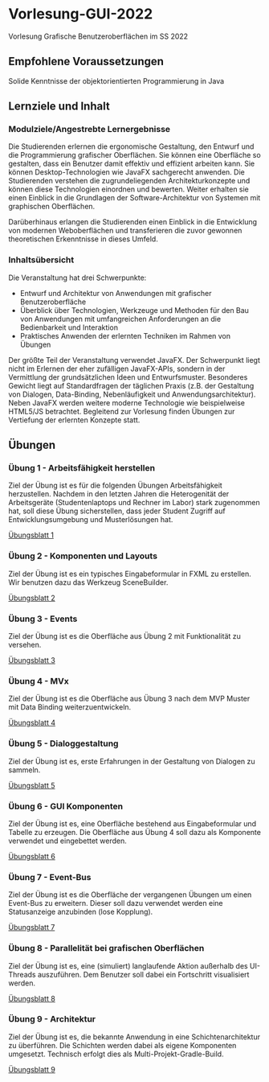 # Vorlesung-GUI-2022
Vorlesung Grafische Benutzeroberflächen im SS 2022

## Empfohlene Voraussetzungen

Solide Kenntnisse der objektorientierten Programmierung in Java

## Lernziele und Inhalt

### Modulziele/Angestrebte Lernergebnisse

Die Studierenden erlernen die ergonomische Gestaltung, den Entwurf und die Programmierung grafischer Oberflächen. Sie können eine Oberfläche so gestalten, dass ein Benutzer damit effektiv und effizient arbeiten kann. Sie können Desktop-Technologien wie JavaFX sachgerecht anwenden. Die Studierenden verstehen die zugrundeliegenden Architekturkonzepte und können diese Technologien einordnen und bewerten. Weiter erhalten sie einen Einblick in die Grundlagen der Software-Architektur von Systemen mit graphischen Oberflächen.

Darüberhinaus erlangen die Studierenden einen Einblick in die Entwicklung von modernen Weboberflächen und transferieren die zuvor gewonnen theoretischen Erkenntnisse in dieses Umfeld.

### Inhaltsübersicht

Die Veranstaltung hat drei Schwerpunkte:
* Entwurf und Architektur von Anwendungen mit grafischer Benutzeroberfläche
* Überblick über Technologien, Werkzeuge und Methoden für den Bau von Anwendungen mit umfangreichen Anforderungen an die Bedienbarkeit und Interaktion
* Praktisches Anwenden der erlernten Techniken im Rahmen von Übungen

Der größte Teil der Veranstaltung verwendet JavaFX. Der Schwerpunkt liegt nicht im Erlernen der eher zufälligen JavaFX-APIs, sondern in der Vermittlung der grundsätzlichen Ideen und Entwurfsmuster.
Besonderes Gewicht liegt auf Standardfragen der täglichen Praxis (z.B. der Gestaltung von Dialogen, Data-Binding, Nebenläufigkeit und Anwendungsarchitektur). Neben JavaFX werden weitere moderne Technologie wie beispielweise HTML5/JS betrachtet.
Begleitend zur Vorlesung finden Übungen zur Vertiefung der erlernten Konzepte statt.

## Übungen
### Übung 1 - Arbeitsfähigkeit herstellen
Ziel der Übung ist es für die folgenden Übungen Arbeitsfähigkeit herzustellen. Nachdem in den letzten Jahren die Heterogenität der Arbeitsgeräte (Studentenlaptops und Rechner im Labor) stark zugenommen hat, soll diese Übung sicherstellen, dass jeder Student Zugriff auf Entwicklungsumgebung und Musterlösungen hat.

<a href="docbase/U-01-Arbeitsfaehigkeit.pdf">Übungsblatt 1</a>

### Übung 2 - Komponenten und Layouts
Ziel der Übung ist es ein typisches Eingabeformular in FXML zu erstellen. Wir benutzen dazu das Werkzeug SceneBuilder.

<a href="docbase/U-02-Layout.pdf">Übungsblatt 2</a>

### Übung 3 - Events
Ziel der Übung ist es die Oberfläche aus Übung 2 mit Funktionalität zu versehen.

<a href="docbase/U-03-Events.pdf">Übungsblatt 3</a>

### Übung 4 - MVx
Ziel der Übung ist es die Oberfläche aus Übung 3 nach dem MVP Muster mit Data Binding weiterzuentwickeln.

<a href="docbase/U-04-MVx.pdf">Übungsblatt 4</a>

### Übung 5 - Dialoggestaltung
Ziel der Übung ist es, erste Erfahrungen in der Gestaltung von Dialogen zu sammeln.

<a href="docbase/U-05-Dialoggestaltung.pdf">Übungsblatt 5</a>


### Übung 6 - GUI Komponenten
Ziel der Übung ist es, eine Oberfläche bestehend aus Eingabeformular und Tabelle zu erzeugen. Die Oberfläche aus Übung 4 soll dazu als Komponente verwendet und eingebettet werden.

<a href="docbase/U-06-GUI-Komponenten.pdf">Übungsblatt 6</a>

### Übung 7 - Event-Bus
Ziel der Übung ist es die Oberfläche der vergangenen Übungen um einen Event-Bus zu erweitern. Dieser soll dazu verwendet werden eine Statusanzeige anzubinden (lose Kopplung).

<a href="docbase/U-07-Event-Bus.pdf">Übungsblatt 7</a>

### Übung 8 - Parallelität bei grafischen Oberflächen
Ziel der Übung ist es, eine (simuliert) langlaufende Aktion außerhalb des UI-Threads auszuführen. Dem Benutzer soll dabei ein Fortschritt visualisiert werden.

<a href="docbase/U-08-Parallelitaet.pdf">Übungsblatt 8</a>


### Übung 9 - Architektur
Ziel der Übung ist es, die bekannte Anwendung in eine Schichtenarchitektur zu überführen. Die Schichten werden dabei als eigene Komponenten umgesetzt. Technisch erfolgt dies als Multi-Projekt-Gradle-Build.

<a href="docbase/U-09-Architektur.pdf">Übungsblatt 9</a>